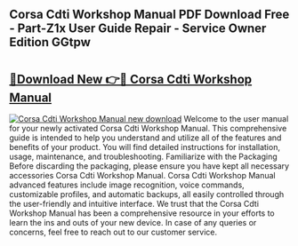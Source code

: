 ## Corsa Cdti Workshop Manual PDF Download Free - Part-Z1x User Guide Repair - Service Owner Edition GGtpw

# <h2><a href="http://bc53003.oget.top/?id=Corsa+Cdti+Workshop+Manual">🔗Download New 👉🔴 Corsa Cdti Workshop Manual</a></h2>

[![Corsa Cdti Workshop Manual new download](https://i.imgur.com/5g1atiW.png)](http://bc53003.oget.top/?id=Corsa+Cdti+Workshop+Manual)
Welcome to the user manual for your newly activated Corsa Cdti Workshop Manual. This comprehensive guide is intended to help you understand and utilize all of the features and benefits of your product. You will find detailed instructions for installation, usage, maintenance, and troubleshooting. Familiarize with the Packaging Before discarding the packaging, please ensure you have kept all necessary accessories Corsa Cdti Workshop Manual. Corsa Cdti Workshop Manual advanced features include image recognition, voice commands, customizable profiles, and automatic backups, all easily controlled through the user-friendly and intuitive interface. We trust that the Corsa Cdti Workshop Manual has been a comprehensive resource in your efforts to learn the ins and outs of your new device. In case of any queries or concerns, feel free to reach out to our customer service.
